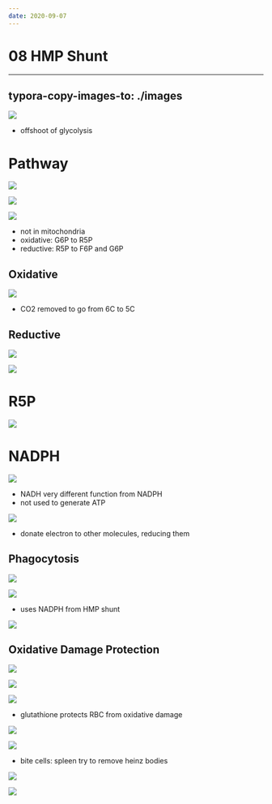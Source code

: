 ```yaml
---
date: 2020-09-07
---
```


# 08 HMP Shunt
---

## typora-copy-images-to: ./images

![](https://photos.thisispiggy.com/file/wikiFiles/E11696E6-FDAE-48E4-90CD-F68317932D56.jpg)

- offshoot of glycolysis

# Pathway

![](https://photos.thisispiggy.com/file/wikiFiles/DF241736-0488-4FD3-B86D-BDBFF55818EA.jpg)

![](https://photos.thisispiggy.com/file/wikiFiles/840F8C67-101D-4404-BBC2-ABB344C4CA47.jpg)

![](https://photos.thisispiggy.com/file/wikiFiles/20B7DA8B-3A72-4A05-9F2D-80B457824202.jpg)

- not in mitochondria
- oxidative: G6P to R5P
- reductive: R5P to F6P and G6P

## Oxidative

![](https://photos.thisispiggy.com/file/wikiFiles/DA4FDA6C-7A44-44ED-8250-ACB180602960.jpg)

- CO2 removed to go from 6C to 5C

## Reductive

![](https://photos.thisispiggy.com/file/wikiFiles/54EF18C4-F958-4D15-AD98-F9710BFB81F1.jpg)

![](https://photos.thisispiggy.com/file/wikiFiles/2F107272-E9A5-46E3-9878-40C4052AF70C.jpg)

# R5P

![](https://photos.thisispiggy.com/file/wikiFiles/C6180729-7C8E-4FD5-A65A-055295386E5E.jpg)

# NADPH

![](https://photos.thisispiggy.com/file/wikiFiles/3AF54BDA-6D60-4CE5-A17D-C7B23E7517F6.jpg)

- NADH very different function from NADPH
- not used to generate ATP

![](https://photos.thisispiggy.com/file/wikiFiles/9A157ACE-5D77-4DF3-8085-5AB4CF0E6810.jpg)

- donate electron to other molecules, reducing them

## Phagocytosis

![](https://photos.thisispiggy.com/file/wikiFiles/AC860600-7F44-4D1F-9196-6A2AB41CD25E.jpg)

![](https://photos.thisispiggy.com/file/wikiFiles/E745F869-5A3D-4E59-AB4B-1C9A40C3974B.jpg)

- uses NADPH from HMP shunt

![](https://photos.thisispiggy.com/file/wikiFiles/1697F826-119C-4321-8D2E-7DC83FE24C17.jpg)

## Oxidative Damage Protection

![](https://photos.thisispiggy.com/file/wikiFiles/45F79DB6-072A-4924-9A76-24554566CDF8.jpg)

![](https://photos.thisispiggy.com/file/wikiFiles/7F13FD3D-7969-4875-B2E3-EA294DE321A2.jpg)

![](https://photos.thisispiggy.com/file/wikiFiles/4A545095-BB9B-4758-A091-7E3B799356C0.jpg)

- glutathione protects RBC from oxidative damage

![](https://photos.thisispiggy.com/file/wikiFiles/43D77F60-0E42-4F51-810A-BE10376F0CA9.jpg)

![](https://photos.thisispiggy.com/file/wikiFiles/C35F6FBF-EB34-4D87-A970-A799EDEBCFFF.jpg)

- bite cells: spleen try to remove heinz bodies

![](https://photos.thisispiggy.com/file/wikiFiles/7EB60BA1-D7C4-40B2-8C93-0564485FA82F.jpg)

![](https://photos.thisispiggy.com/file/wikiFiles/86624083-C409-4B20-B3AB-FAD450005FD5.jpg)
